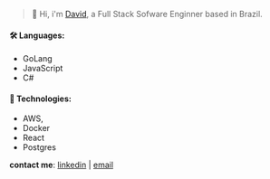 > 👋 Hi, i'm [David](https://scostadavid.github.io), a Full Stack Sofware Enginner based in Brazil. 

#### 🛠️ Languages:
- GoLang
- JavaScript
- C#

#### 🔧 Technologies:
- AWS, 
- Docker
- React
- Postgres

**contact me**: [linkedin](https://www.linkedin.com/in/scostadavid/) | [email](mailto:scostadavid@proton.me) 
<!-- Toasty 🍞 -->
